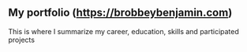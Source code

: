 ## My portfolio (https://brobbeybenjamin.com)

This is where I summarize my career, education, skills and participated projects